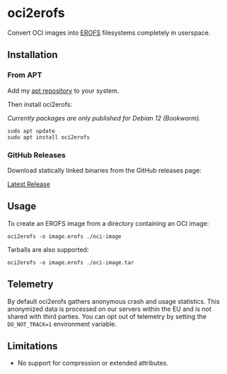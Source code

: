 # oci2erofs

Convert OCI images into [EROFS](https://erofs.docs.kernel.org/en/latest/) filesystems
completely in userspace.

## Installation

### From APT

Add my [apt repository](https://github.com/dpeckett/apt.dpeckett.dev?tab=readme-ov-file#usage) to your system.

Then install oci2erofs:

*Currently packages are only published for Debian 12 (Bookworm).*

```shell
sudo apt update
sudo apt install oci2erofs
```

### GitHub Releases

Download statically linked binaries from the GitHub releases page: 

[Latest Release](https://github.com/dpeckett/oci2erofs/releases/latest)

## Usage

To create an EROFS image from a directory containing an OCI image:

```shell
oci2erofs -o image.erofs ./oci-image
```

Tarballs are also supported:

```shell
oci2erofs -o image.erofs ./oci-image.tar
```

## Telemetry

By default oci2erofs gathers anonymous crash and usage statistics. This anonymized
data is processed on our servers within the EU and is not shared with third
parties. You can opt out of telemetry by setting the `DO_NOT_TRACK=1`
environment variable.

## Limitations

- No support for compression or extended attributes.